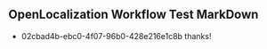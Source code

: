 ## OpenLocalization Workflow Test MarkDown
* 02cbad4b-ebc0-4f07-96b0-428e216e1c8b thanks!

<!--HONumber=Aug16_HO3-->



